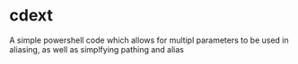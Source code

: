 # cdext
A simple powershell code which allows for multipl parameters to be used in aliasing, as well as simplfying pathing and alias
